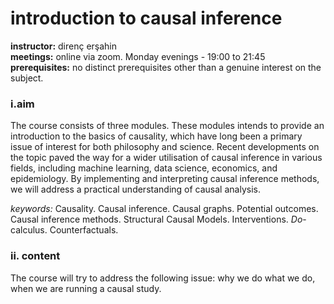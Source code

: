 # introduction to causal inference

**instructor:** direnç erşahin  
**meetings:** online via zoom. Monday evenings - 19:00 to 21:45         
**prerequisites:** no distinct prerequisites other than a genuine interest on the subject.   

### i.aim   
The course consists of three modules. These modules intends to provide an introduction to the basics of causality, which have long been a primary issue of interest for both philosophy and science. Recent developments on the topic paved the way for a wider utilisation of causal inference in various fields, including machine learning, data science, economics, and epidemiology. By implementing and interpreting causal inference methods, we will address a practical understanding of causal analysis.  

*keywords:* Causality. Causal inference.  Causal graphs. Potential outcomes. Causal inference methods. Structural Causal Models. Interventions. *Do*-calculus. Counterfactuals.  

### ii. content   
The course will try to address the following issue: why we do what we do, when we are running a causal study.   
